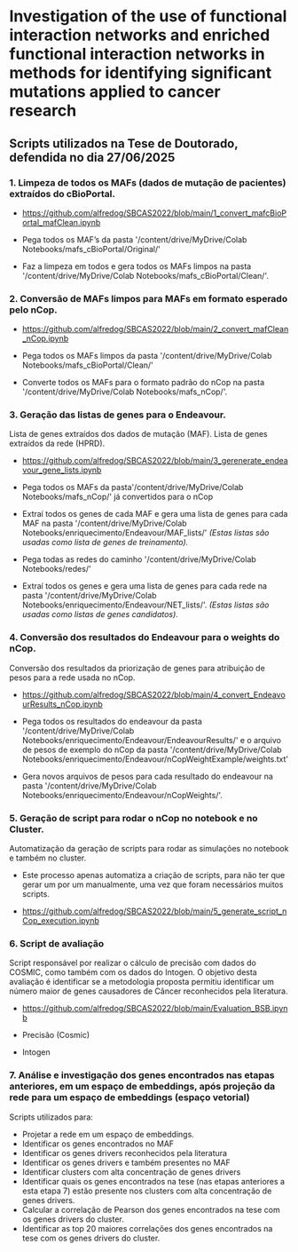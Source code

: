 # Investigation of the use of functional interaction networks and enriched functional interaction networks in methods for identifying significant mutations applied to cancer research

## Scripts utilizados na Tese de Doutorado, defendida no dia 27/06/2025

### 1. Limpeza de todos os MAFs (dados de mutação de pacientes) extraídos do cBioPortal.

- https://github.com/alfredog/SBCAS2022/blob/main/1_convert_mafcBioPortal_mafClean.ipynb

- Pega todos os MAF’s da pasta '/content/drive/MyDrive/Colab Notebooks/mafs_cBioPortal/Original/'
- Faz a limpeza em todos e gera todos os MAFs limpos na pasta '/content/drive/MyDrive/Colab Notebooks/mafs_cBioPortal/Clean/'.


### 2. Conversão de MAFs limpos para MAFs em formato esperado pelo nCop.

- https://github.com/alfredog/SBCAS2022/blob/main/2_convert_mafClean_nCop.ipynb

- Pega todos os MAFs limpos da pasta '/content/drive/MyDrive/Colab Notebooks/mafs_cBioPortal/Clean/'
- Converte todos os MAFs para o formato padrão do nCop na pasta '/content/drive/MyDrive/Colab Notebooks/mafs_nCop/'.


### 3. Geração das listas de genes para o Endeavour.

Lista de genes extraídos dos dados de mutação (MAF).
Lista de genes extraídos da rede (HPRD). 

- https://github.com/alfredog/SBCAS2022/blob/main/3_gerenerate_endeavour_gene_lists.ipynb

- Pega todos os MAFs da pasta'/content/drive/MyDrive/Colab Notebooks/mafs_nCop/' já convertidos para o nCop
- Extraí todos os genes de cada MAF e gera uma lista de genes para cada MAF na pasta '/content/drive/MyDrive/Colab Notebooks/enriquecimento/Endeavour/MAF_lists/' *(Estas listas são usadas como lista de genes de treinamento).*
- Pega todas as redes do caminho '/content/drive/MyDrive/Colab Notebooks/redes/' 
- Extraí todos os genes e gera uma lista de genes para cada rede na pasta '/content/drive/MyDrive/Colab Notebooks/enriquecimento/Endeavour/NET_lists/'. *(Estas listas são usadas como listas de genes candidatos)*.


### 4. Conversão dos resultados do Endeavour para o weights do nCop.

Conversão dos resultados da priorização de genes para atribuição de pesos para a rede usada no nCop.

- https://github.com/alfredog/SBCAS2022/blob/main/4_convert_EndeavourResults_nCop.ipynb

- Pega todos os resultados do endeavour da pasta '/content/drive/MyDrive/Colab Notebooks/enriquecimento/Endeavour/EndeavourResults/'  e o arquivo de pesos de exemplo do nCop da pasta '/content/drive/MyDrive/Colab Notebooks/enriquecimento/Endeavour/nCopWeightExample/weights.txt'
- Gera novos arquivos de pesos para cada resultado do endeavour na pasta '/content/drive/MyDrive/Colab Notebooks/enriquecimento/Endeavour/nCopWeights/'.

### 5. Geração de script para rodar o nCop no notebook e no Cluster.

Automatização da geração de scripts para rodar as simulações no notebook e também no cluster.
- Este processo apenas automatiza a criação de scripts, para não ter que gerar um por um manualmente, uma vez que foram necessários muitos scripts.

- https://github.com/alfredog/SBCAS2022/blob/main/5_generate_script_nCop_execution.ipynb

### 6. Script de avaliação 

Script responsável por realizar o cálculo de precisão com dados do COSMIC, como também com os dados do Intogen.
O objetivo desta avaliação é identificar se a metodologia proposta permitiu identificar um número maior de genes causadores de Câncer reconhecidos pela literatura.

- https://github.com/alfredog/SBCAS2022/blob/main/Evaluation_BSB.ipynb

- Precisão (Cosmic)
- Intogen

### 7. Análise e investigação dos genes encontrados nas etapas anteriores, em um espaço de embeddings, após projeção da rede para um espaço de embeddings (espaço vetorial)

Scripts utilizados para:
- Projetar a rede em um espaço de embeddings.
- Identificar os genes encontrados no MAF
- Identificar os genes drivers reconhecidos pela literatura
- Identificar os genes drivers e também presentes no MAF
- Identificar clusters com alta concentração de genes drivers
- Identificar quais os genes encontrados na tese (nas etapas anteriores a esta etapa 7) estão presente nos clusters com alta concentração de genes drivers.
- Calcular a correlação de Pearson dos genes encontrados na tese com os genes drivers do cluster.
- Identificar as top 20 maiores correlações dos genes encontrados na tese com os genes drivers do cluster.






